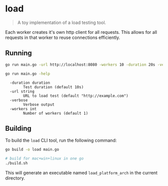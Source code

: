 # load

> A toy implementation of a load testing tool.

Each worker creates it's own http client for all requests. This allows for all requests in that worker to reuse connections efficiently.

## Running

```bash
go run main.go -url http://localhost:8080 -workers 10 -duration 20s -verbose

go run main.go -help
```

```
  -duration duration
        Test duration (default 10s)
  -url string
        URL to load test (default "http://example.com")
  -verbose
        Verbose output
  -workers int
        Number of workers (default 1)
```

## Building

To build the `load` CLI tool, run the following command:

```sh
go build -o load main.go

# build for mac+win+linux in one go
./build.sh
```

This will generate an executable named `load_platform_arch` in the current directory.